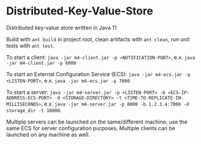 # Distributed-Key-Value-Store
Distributed key-value store written in Java 11

Build with ```ant build``` in project root, clean artifacts with ```ant clean```, run unit tests with ```ant test```.

To start a client: ```java -jar m4-client.jar -p <NOTIFICATION-PORT>```, e.x. ```java -jar m4-client.jar -p 6000```

To start an External Configuration Service (ECS): ```java -jar m4-ecs.jar -p <LISTEN-PORT>```, e.x. ```java -jar m4-ecs.jar -p 7000```

To start a server: ```java -jar m4-server.jar -p <LISTEN-PORT> -b <ECS-IP-ADDRESS:ECS-PORT> -d <STORAGE-DIRECTORY> -t <TIME-TO-REPLICATE-IN-MILLISECONDS>```, e.x. ```java -jar m4-server.jar -p 8000 -b 1.2.3.4:7000 -d storage_dir -t 10000```.

Multiple servers can be launched on the same/different machine; use the same ECS for server configuration purposes. Multiple clients can be launched on any machine as well.
